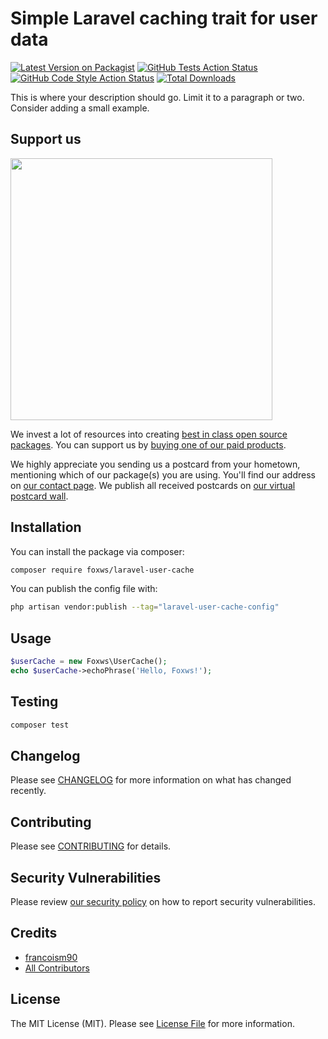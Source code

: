 # Simple Laravel caching trait for user data

[![Latest Version on Packagist](https://img.shields.io/packagist/v/foxws/laravel-user-cache.svg?style=flat-square)](https://packagist.org/packages/foxws/laravel-user-cache)
[![GitHub Tests Action Status](https://img.shields.io/github/actions/workflow/status/foxws/laravel-user-cache/run-tests.yml?branch=main&label=tests&style=flat-square)](https://github.com/foxws/laravel-user-cache/actions?query=workflow%3Arun-tests+branch%3Amain)
[![GitHub Code Style Action Status](https://img.shields.io/github/actions/workflow/status/foxws/laravel-user-cache/fix-php-code-style-issues.yml?branch=main&label=code%20style&style=flat-square)](https://github.com/foxws/laravel-user-cache/actions?query=workflow%3A"Fix+PHP+code+style+issues"+branch%3Amain)
[![Total Downloads](https://img.shields.io/packagist/dt/foxws/laravel-user-cache.svg?style=flat-square)](https://packagist.org/packages/foxws/laravel-user-cache)

This is where your description should go. Limit it to a paragraph or two. Consider adding a small example.

## Support us

[<img src="https://github-ads.s3.eu-central-1.amazonaws.com/laravel-user-cache.jpg?t=1" width="419px" />](https://spatie.be/github-ad-click/laravel-user-cache)

We invest a lot of resources into creating [best in class open source packages](https://spatie.be/open-source). You can support us by [buying one of our paid products](https://spatie.be/open-source/support-us).

We highly appreciate you sending us a postcard from your hometown, mentioning which of our package(s) you are using. You'll find our address on [our contact page](https://spatie.be/about-us). We publish all received postcards on [our virtual postcard wall](https://spatie.be/open-source/postcards).

## Installation

You can install the package via composer:

```bash
composer require foxws/laravel-user-cache
```

You can publish the config file with:

```bash
php artisan vendor:publish --tag="laravel-user-cache-config"
```

## Usage

```php
$userCache = new Foxws\UserCache();
echo $userCache->echoPhrase('Hello, Foxws!');
```

## Testing

```bash
composer test
```

## Changelog

Please see [CHANGELOG](CHANGELOG.md) for more information on what has changed recently.

## Contributing

Please see [CONTRIBUTING](CONTRIBUTING.md) for details.

## Security Vulnerabilities

Please review [our security policy](../../security/policy) on how to report security vulnerabilities.

## Credits

- [francoism90](https://github.com/foxws)
- [All Contributors](../../contributors)

## License

The MIT License (MIT). Please see [License File](LICENSE.md) for more information.
